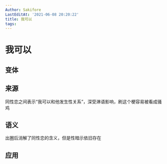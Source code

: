 ```yaml
---
Author: Sakifore
LastEditAt: '2021-06-08 20:20:22'
title: 我可以
tags:
---
```

# 我可以

## 变体

## 来源

同性恋之间表示“我可以和他发生性关系”，深受淋语影响，刷这个梗容易被看成骚鸡

## 语义

出圈后消解了同性恋的含义，但是性暗示依旧存在

## 应用